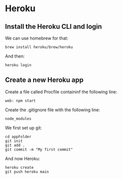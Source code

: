 # Heroku

## Install the Heroku CLI and login

We can use homebrew for that:

```
brew install heroku/brew/heroku
```

And then:

```
heroku login
```

## Create a new Heroku app

Create a file called Procfile containinf the following line:

```
web: npm start
```

Create the .gitignore file with the following line:

```
node_modules
```

We first set up git:

```
cd appFolder
git init
git add .
git commit -m "My first commit"
```

And now Heroku:

```
heroku create
git push heroku main
```
